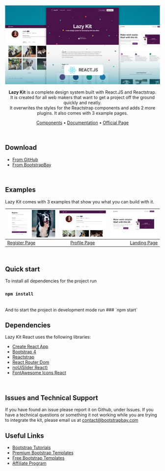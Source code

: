 <p align="center">
<a href="https://bootstrapbay.github.io/lazy-kit-react/"><img src="./src/assets/img/lazy_react.jpg" width="600" /></a>
</p>

<p align="center">
<b>Lazy Kit</b> is a complete design system built with React.JS and Reactstrap. <br />
It is created for all web makers that want to get a project off the ground quickly and neatly. <br />
It overwrites the styles for the Reactstrap components and adds 2 more plugins. It also comes with 3 example pages.
</p>


<p align="center">
  <a href="https://bootstrapbay.github.io/lazy-kit-react/">Components</a> •
  <a href="https://bootstrapbay.github.io/lazy-kit-react/documentation">Documentation</a> •
  <a href="#">Official Page</a>
</p>

<br />


## Download

* [From GitHub](https://github.com/bootstrapbay/lazy-kit-react)
* [From BootstrapBay](https://bootstrapbay.com/theme/lazy-free-react-ui-kit-BD90DEB)
<br />

## Examples
Lazy Kit comes with 3 examples that show you what you can build with it.

| <a href="https://bootstrapbay.github.io/lazy-kit-react/register"><img src="./src/assets/img/register.png" width="250" /></a> | <a href="https://bootstrapbay.github.io/lazy-kit-react/profile"><img src="./src/assets/img/profile.png" width="250" /></a> | <a href="https://bootstrapbay.github.io/lazy-kit-react/landing"><img src="./src/assets/img/landing.png" width="250" /></a>|
| ------------- |:-------------:| -----:       |
| [Register Page](https://bootstrapbay.github.io/lazy-kit-react/register) | [Profile Page](https://bootstrapbay.github.io/lazy-kit-react/profile)  | [Landing Page](https://bootstrapbay.github.io/lazy-kit-react/landing) |
<br />

## Quick start
To install all dependencies for the project run
### `npm install`

<br />
And to start the project in development mode run 
### `npm start`

## Dependencies

Lazy Kit React uses the following libraries:
* [Create React App](https://github.com/facebook/create-react-app)
* [Bootstrap 4](https://getbootstrap.com)
* [Reactstrap](https://reactstrap.github.io/)
* [React Router Dom](https://www.npmjs.com/package/react-router-dom)
* [noUiSlider React)](https://www.npmjs.com/package/nouislider-react)
* [FontAwesome Icons React](https://www.npmjs.com/package/@fortawesome/react-fontawesome)
<br />

## Issues and Technical Support
If you have found an issue please report it on Github, under Issues. If you have a technical questions or something it not working while you are trying to integrate the kit, please email us at contact@bootstrapbay.com
<br />

## Useful Links
* [Bootstrap Tutorials](https://bootstrapbay.com/blog/14-days-bootstrap-4/)
* [Premium Bootstrap Templates](https://bootstrapbay.com/themes/?q=&category=all&type=premium&page=1&sort=sales&order=DESC)
* [Free Bootstrap Templates](https://bootstrapbay.com/themes?type=free)
* [Affiliate Program](https://bootstrapbay.com/affiliate)
